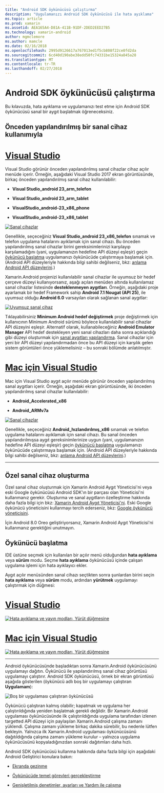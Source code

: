 ```yaml
---
title: "Android SDK öykünücüsü çalıştırma"
description: "Uygulamanızı Android SDK öykünücüsü ile hata ayıklama"
ms.topic: article
ms.prod: xamarin
ms.assetid: AEA165A4-D81A-411B-91DF-2DED2EED27B5
ms.technology: xamarin-android
author: mgmclemore
ms.author: mamcle
ms.date: 02/16/2018
ms.openlocfilehash: 2995d9126617a767013ed1f5cb808f22ce0fd2da
ms.sourcegitcommit: 6cd40d190abe38edd50fc74331be15324a845a28
ms.translationtype: MT
ms.contentlocale: tr-TR
ms.lasthandoff: 02/27/2018
---
```

# <a name="running-the-android-sdk-emulator"></a>Android SDK öykünücüsü çalıştırma

Bu kılavuzda, hata ayıklama ve uygulamanızı test etme için Android SDK öykünücüsü sanal bir aygıt başlatmak öğreneceksiniz.

## <a name="using-a-pre-configured-virtual-device"></a>Önceden yapılandırılmış bir sanal cihaz kullanımıyla

# <a name="visual-studiotabvswin"></a>[Visual Studio](#tab/vswin)

Visual Studio görünür önceden yapılandırılmış sanal cihazlar cihaz açılır menüde içerir. Örneğin, aşağıdaki Visual Studio 2017 ekran görüntüsünde, birkaç önceden yapılandırılmış sanal cihaz kullanılabilir:

-   **Visual Studio\_android 23\_arm\_telefon**

-   **Visual Studio\_android 23\_arm\_tablet**

-   **VisualStudio\_android-23\_x86\_phone** 

-   **VisualStudio\_android-23\_x86\_tablet** 

[ ![Sanal cihazlar](running-the-emulator-images/win/01-virtual-devices-sml.png)](running-the-emulator-images/win/01-virtual-devices.png)

Genellikle, seçeceğiniz **Visual Studio\_android 23\_x86\_telefon** sınamak ve telefon uygulama hatalarını ayıklamak için sanal cihazı. Bu önceden yapılandırılmış sanal cihazlar birini gereksinimlerinizi karşılayıp karşılamadığını (yani, uygulamanızın hedefine API düzeyi eşleşir) geçin [öykünücü başlatma](#launching) uygulamanızı öykünücüde çalıştırmaya başlamak için. (Android API düzeyleriyle hakkında bilgi sahibi değilseniz, bkz: [anlama Android API düzeylerini](~/android/app-fundamentals/android-api-levels.md).)

Xamarin.Android projenizi kullanılabilir sanal cihazlar ile uyumsuz bir hedef çerçeve düzeyi kullanıyorsanız, aşağı açılan menüden altında kullanılamaz sanal cihazlar listesinde **desteklenmeyen aygıtları**. Örneğin, aşağıdaki proje ayarlamak bir hedef Framework sahip **Android 7.1 Nougat (API 25)**, ile uyumsuz olduğu **Android 6.0** varsayılan olarak sağlanan sanal aygıtlar:

[ ![Uyumsuz sanal cihaz](running-the-emulator-images/win/02-incompatible-level-sml.png)](running-the-emulator-images/win/02-incompatible-level.png)

Tıklayabilirsiniz **Minimum Android hedef değiştirmek** proje değiştirmek için kullanıcının Minimum Android sürümü böylece kullanılabilir sanal cihazlar API düzeyini eşleşir. Alternatif olarak, kullanabileceğiniz **Android Emulator Manager** API hedef destekleyen yeni sanal cihazları daha sonra açıklandığı gibi düzeyi oluşturmak için [sanal aygıtları yapılandırma](#virtualdevice). Sanal cihazlar için yeni bir API düzeyi yapılandırmadan önce bu API düzeyi için karşılık gelen sistem görüntüleri önce yüklemelisiniz &ndash; bu sonraki bölümde anlatılmıştır.

# <a name="visual-studio-for-mactabvsmac"></a>[Mac için Visual Studio](#tab/vsmac)

Mac için Visual Studio aygıt açılır menüde görünür önceden yapılandırılmış sanal aygıtları içerir. Örneğin, aşağıdaki ekran görüntüsünde, iki önceden yapılandırılmış sanal cihazlar kullanılabilir:

-   **Android\_Accelerated\_x86**

-   **Android\_ARMv7a**

[ ![Sanal cihazlar](running-the-emulator-images/mac/01-virtual-devices-sml.png)](running-the-emulator-images/mac/01-virtual-devices.png)

Genellikle, seçeceğiniz **Android\_hızlandırılmış\_x86** sınamak ve telefon uygulama hatalarını ayıklamak için sanal cihazı. Bu sanal önceden yapılandırılmışsa aygıt gereksinimlerinize uygun (yani, uygulamanızın hedefine API düzeyi eşleşir) geçin [öykünücü başlatma](#launching) uygulamanızı öykünücüde çalıştırmaya başlamak için. (Android API düzeyleriyle hakkında bilgi sahibi değilseniz, bkz: [anlama Android API düzeylerini](~/android/app-fundamentals/android-api-levels.md).)

-----

## <a name="creating-custom-virtual-devices"></a>Özel sanal cihaz oluşturma

Özel sanal cihaz oluşturmak için Xamarin Android Aygıt Yöneticisi'ni veya eski Google öykünücüsü Android SDK'ın bir parçası olan Yöneticisi'ni kullanmanız gerekir. Oluşturma ve sanal aygıtların özelleştirme hakkında daha fazla bilgi için bkz: [Xamarin Android Aygıt Yöneticisi'ni](~/android/get-started/installation/android-emulator/xamarin-device-manager.md).
Eski Google öykünücü yöneticisini kullanmayı tercih ederseniz, bkz: [Google öykünücü yöneticisini](~/android/get-started/installation/android-emulator/google-emulator-manager.md).

İçin Android 8.0 Oreo geliştiriyorsanız, Xamarin Android Aygıt Yöneticisi'ni kullanmanız gerektiğini unutmayın.

<a name="launching" />

## <a name="launching-the-emulator"></a>Öykünücü başlatma

IDE üstüne seçmek için kullanılan bir açılır menü olduğundan **hata ayıklama** veya **sürüm** modu. Seçme **hata ayıklama** öykünücüsü içinde çalışan uygulama işlemi için hata ayıklayıcı ekler. 

Aygıt açılır menüsünden sanal cihazı seçtikten sonra şunlardan birini seçin **hata ayıklama** veya **sürüm** modu, ardından **yürütmek** uygulamayı çalıştırmak için düğmesi:

# <a name="visual-studiotabvswin"></a>[Visual Studio](#tab/vswin)

[![Hata ayıklama ve yayın modları, Yürüt düğmesine](running-the-emulator-images/win/17-debug-release-sml.png)](running-the-emulator-images/win/17-debug-release.png)

# <a name="visual-studio-for-mactabvsmac"></a>[Mac için Visual Studio](#tab/vsmac)

[![Hata ayıklama ve yayın modları, Yürüt düğmesine](running-the-emulator-images/mac/16-debug-release-sml.png)](running-the-emulator-images/mac/16-debug-release.png)

-----

Android öykünücüsünde başladıktan sonra Xamarin.Android öykünücüsünü uygulamayı dağıtın. Öykünücü ile yapılandırılmış sanal cihaz görüntüsü uygulamayı çalıştırır. Android SDK öykünücüsü, örnek bir ekran görüntüsü aşağıda gösterilen (öykünücü adlı boş bir uygulamayı çalıştıran **Uygulamam**):

![Boş bir uygulaması çalıştıran öykünücüsü](running-the-emulator-images/emulator-running.png)

Öykünücü çalıştıran kalmış olabilir; kapatmak ve uygulama her çalıştırıldığında yeniden başlatmak gerekli değildir. Bir Xamarin.Android uygulaması öykünücüsünde ilk çalıştırıldığında uygulama tarafından izlenen targetted API düzeyi için paylaşılan Xamarin.Android çalışma zamanı yüklendi. Çalışma zamanı yükleme birkaç dakika sürebilir, bu nedenle lütfen bekleyin. Yalnızca ilk Xamarin.Android uygulaması öykünücüsünü dağıtıldığında çalışma zamanı yükleme kurulur &ndash; yalnızca uygulama öykünücüsünü kopyaladığınızdan sonraki dağıtımları daha hızlı.

Android SDK öykünücüsü kullanma hakkında daha fazla bilgi için aşağıdaki Android Geliştirici konulara bakın:

-   [Ekranda gezinme](https://developer.android.com/studio/run/emulator.html#navigate)

-   [Öykünücüde temel görevleri gerçekleştirme](https://developer.android.com/studio/run/emulator.html#tasks)

-   [Genişletilmiş denetimler, ayarları ve Yardım ile çalışma](https://developer.android.com/studio/run/emulator.html#extended)


